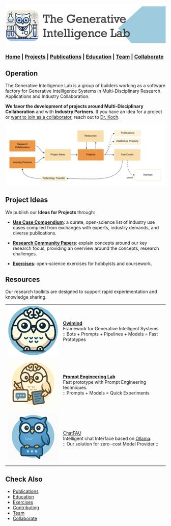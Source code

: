 ![GenI-Lab Banner](./images/genilab-banner.png)

### [Home](index.md) | [Projects](projects.md) | [Publications](knowledge.md) | [Education](knowledge.md#education) | [Team](people.md) | [Collaborate](collaborate.md)


## Operation

The Generative Intelligence Lab is a group of builders working as a software factory for Generative Intelligence Systems in Multi-Disciplinary Research Applications and Industry Collaboration.

**We favor the development of projects around Multi-Disciplinary Collaboration** and with **Industry Partners**. If you have an idea for a project or [want to join as a collaborator](collaborate.md), reach out to [Dr. Koch](https://www.fau.edu/engineering/directory/faculty/koch/). 


![GenI-Lab Activities](./images/genilab-activities.png)



## Project Ideas

We publish our **Ideas for Projects** through:

* [**Use Case Compendium**](https://docs.google.com/spreadsheets/d/1Ge2chxRrBjILHkZthtzymqAbs3TkwrGiMMge23zC8jA/edit?usp=sharing): a curate, open-science list of industry use cases compiled from exchanges with experts, industry demands, and diverse publications.

* [**Research Community Papers**](https://medium.com/generative-intelligence-lab/community-papers-series-ebacc91b47ea): explain concepts around our key research focus, providing an overview around the concepts, research challenges.

* [**Exercises**](./exercises.md): open-science exercises for hobbyists and coursework.


## Resources

Our research toolkits are designed to support rapid experimentation and knowledge sharing. 


| | | 
| :-: | :- | 
| ![](./images/docs/owlmind-icon.png) | [**Owlmind**](https://github.com/genilab-fau/owlmind) <br/> Framework for Generative Intelligent Systems. <br/> :: Bots + Prompts + Pipelines + Models = Fast Prototypes |
| ![](./images/docs/prompt-icon.png) | [**Prompt Engineering Lab**](https://github.com/genilab-fau/prompt-eng) <br/> Fast prototype with Prompt Engineering techniques. <br/> :: Prompts + Models = Quick Experiments | 
| ![](./images/docs/chatfau-icon.png) | [ChatFAU](https://chat.hpc.fau.edu) <br/> Intelligent chat Interface based on [Ollama](http://ollama.com). <br/> :: Our solution for zero-cost Model Provider :: | 

<!--
## Use Cases

We actively promote use cases aligned with real-world needs by applying our [Research Resources](./projects.md#resources) to fast-track prototyping and innovation. 

| | | |
| :-: | :-: | :-: | 
| ![](./images/docs/use-collective-experiences.png) <br/> [**Collective Experience Systems**]()<br/>Multi-agent environments for <br/>AI-human collaboration.<br/> (submitted) | ![](./images/docs/use-virtual-seller.png) <br/> [**Virtual Seller**]() <br/> Let your customers <br/> talk to your products. <br/> (tbd) | ![](./images/docs/use-right-to-know.png) <br/> [**Right To Know**]() <br/> Learn if your private data is<br/> stored in commercial LLMs. <br/> (tbd) |

-->

## Check Also

* [Publications](knowledge.md#publications)
* [Education](knowledge.md#education)
* [Exercises](exercises.md)
* [Contributing](contribute.md)
* [Team](people.md)
* [Collaborate](collaborate.md)
